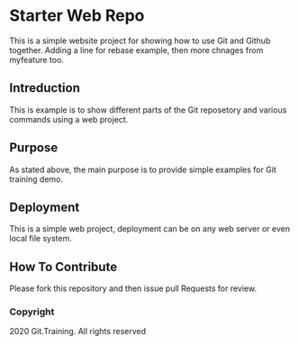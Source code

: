 # Starter Web Repo

This is a simple website project for showing how to use Git and Github together.
Adding a line for rebase example, then more chnages from myfeature too.

## Intreduction

This is example is to show different parts of the Git reposetory and various commands using a web project.
## Purpose

As stated above, the main purpose is to provide simple examples for Git training demo.

## Deployment

This is a simple web project, deployment can be on any web server or even local file system.

## How To Contribute

Please fork this repository and then issue pull Requests for review.

### Copyright

2020 Git.Training. All rights reserved